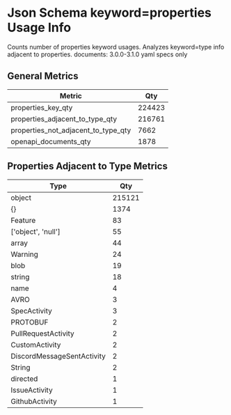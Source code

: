 # Json Schema keyword=properties Usage Info

Counts number of properties keyword usages. Analyzes keyword=type info adjacent to properties. documents: 3.0.0-3.1.0 yaml specs only

## General Metrics
| Metric                              | Qty    |
| ----------------------------------- | ------ |
| properties_key_qty                  | 224423 |
| properties_adjacent_to_type_qty     | 216761 |
| properties_not_adjacent_to_type_qty | 7662   |
| openapi_documents_qty               | 1878   |
## Properties Adjacent to Type Metrics
| Type                       | Qty    |
| -------------------------- | ------ |
| object                     | 215121 |
| {}                         | 1374   |
| Feature                    | 83     |
| ['object', 'null']         | 55     |
| array                      | 44     |
| Warning                    | 24     |
| blob                       | 19     |
| string                     | 18     |
| name                       | 4      |
| AVRO                       | 3      |
| SpecActivity               | 3      |
| PROTOBUF                   | 2      |
| PullRequestActivity        | 2      |
| CustomActivity             | 2      |
| DiscordMessageSentActivity | 2      |
| String                     | 2      |
| directed                   | 1      |
| IssueActivity              | 1      |
| GithubActivity             | 1      |
